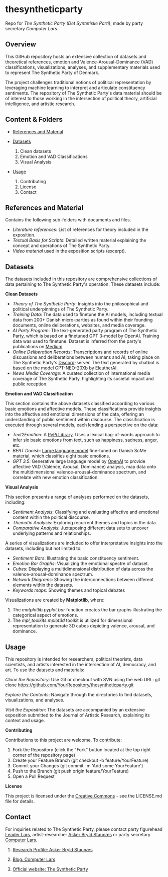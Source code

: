 # thesyntheticparty
Repo for _The Synthetic Party (Det Syntetiske Parti)_, made by party secretary _Computer Lars_.

## **Overview**

This GitHub repository hosts an extensive collection of datasets and theoretical references, emotion and Valence-Arousal-Dominance (VAD) classifications, visualizations, analyses, and supplementary materials used to represent The Synthetic Party of Denmark. 

The project challenges traditional notions of political representation by leveraging machine learning to interpret and articulate constituency sentiments. The repository of The Synthetic Party's data material should be of interest to those working in the intersection of political theory, artificial intelligence, and artistic research.

## **Content & Folders**
- [References and Material](#references-and-material)

- [Datasets](#datasets)
  1. Clean datasets
  2. Emotion and VAD Classifications
  3. Visual Analysis
  
- [Usage](#usage)
  1. Contributing
  2. License
  3. Contact


## **References and Material**

Contains the following sub-folders with documents and files.

- _Literature references_: List of references for theory included in the exposition.
-  _Textual Basis for Scripts_: Detailed written material explaining the concept and operations of The Synthetic Party.
- _Video material_ used in the exposition scripts (excerpt).


## **Datasets**

The datasets included in this repository are comprehensive collections of data pertaining to The Synthetic Party's operation. These datasets include:

**Clean Datasets**

- _Theory of The Synthetic Party_: Insights into the philosophical and political underpinnings of The Synthetic Party.
- _Training Data_: The data used to finetune the AI models, including textual data from 200+ Danish micro-parties as found within their founding documents, online deliberations, websites, and media coverage.
- _AI Party Program_: The text-generated party program of The Synthetic Party, which is based on a finetuned GPT 3-model by OpenAI. Training data was used to finetune. Dataset is inferred from the party's publications on [Medium](https://medium.com/@ComputerLars).
- _Online Deliberation Records_: Transcriptions and records of online discussions and deliberations between humans and AI, taking place on The Synthetic Party's [Discord](https://discord.com/invite/Hmy6tKf8yf)-server. The text generated by chatbot is based on the model GPT-NEO-20Xb by EleutherAI.
- _News Media Coverage_: A curated collection of international media coverage of The Synthetic Party, highlighting its societal impact and public reception.

**Emotion and VAD Classification**

This section contains the above datasets classified according to various basic emotions and affective models. These classifications provide insights into the affective and emotional dimensions of the data, offering an understanding of public sentiment within  discourse. The classification is executed through several models, each lending a perspective on the data:

- _Text2Emotion_: A [PyPi Library](https://pypi.org/project/text2emotion/). Uses a lexical bag-of-words approach to infer six basic emotions from text, such as happiness, sadness, anger, etc.
- _BERT Danish_: [Large language model](https://huggingface.co/alexandrainst/da-emotion-classification-base) fine-tuned on Danish SoMe material, which classifies eight basic emotions.
- _GPT 3.5_: Generative large language model by [OpenAI](https://platform.openai.com/docs/models/gpt-3-5) to provide affective VAD (Valence, Arousal, Dominance) analysis, map data onto the multidimensional valence-arousal-dominance spectrum, and correlate with new emotion classification.

**Visual Analysis**

This section presents a range of analyses performed on the datasets, including:

- _Sentiment Analysis_: Classifying and evaluating affective and emotional content within the political discourse.
- _Thematic Analysis_: Exploring recurrent themes and topics in the data.
- _Comparative Analysis_: Juxtaposing different data sets to uncover underlying patterns and relationships.

A series of visualizations are included to offer interpretative insights into the datasets, including but not limited to:

- _Sentiment Bars_: Illustrating the basic constituency sentiment.
- _Emotion Bar Graphs_: Visualizing the emotional spectre of dataset.
- _Cubes_: Displaying a multidimensional distribution of data across the valence-arousal-dominance spectrum.
- _Network Diagrams_: Showing the interconnections between different elements within the datasets.
- _Keywords maps_: Showing themes and topical debates

Visualizations are created by **Matplotlib**, where:
  1. The _matplotlib.pyplot.bar_ function creates the bar graphs illustrating the categorical aspect of emotions.
  2. The _mpl_toolkits.mplot3d_ toolkit is utilized for dimensional representation to generate 3D cubes depicting valence, arousal, and dominance.


## **Usage**

This repository is intended for researchers, political theorists, data scientists, and artists interested in the intersection of AI, democracy, and art. To use the datasets and materials:

_Clone the Repository_: Use Git or checkout with SVN using the web URL: git clone https://github.com/YourRepository/thesyntheticparty.git

_Explore the Contents_: Navigate through the directories to find datasets, visualizations, and analyses.

_Visit the Exposition_: The datasets are accompanied by an extensive exposition submitted to the Journal of Artistic Research, explaining its context and usage.

**Contributing**

Contributions to this project are welcome. To contribute:

  1. Fork the Repository (click the "Fork" button located at the top right corner of the repository page)
  2. Create your Feature Branch (git checkout -b feature/YourFeature)
  3. Commit your Changes (git commit -m 'Add some YourFeature')
  4. Push to the Branch (git push origin feature/YourFeature)
  5. Open a Pull Request

**License**

This project is licensed under the [Creative Commons](https://github.com/askerbryld/thesyntheticparty/blob/main/LICENSE) - see the LICENSE.md file for details.

## **Contact**

For inquiries related to The Synthetic Party, please contact party figurehead [Leader Lars](https://discord.com/invite/Hmy6tKf8yf), artist-researcher [Asker Bryld Staunæs](mailto:abs@cc.au.dk) or party secretary [Computer Lars](mailto:computerlars@mindfuture.com).

1. [Research Profile: Asker Bryld Staunæs](https://pure.au.dk/portal/da/persons/abs%40cc.au.dk)

2. [Blog: Computer Lars](https://computerlars.com)

3. [Official website: The Synthetic Party](https://detsyntetiskeparti.org)


